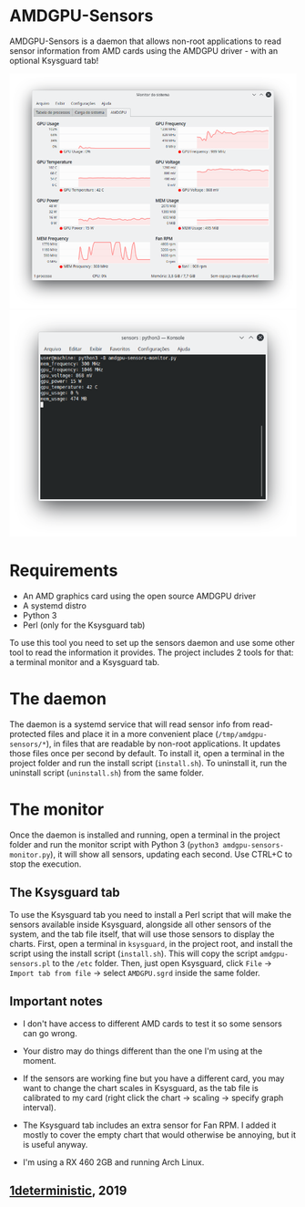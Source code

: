 # AMDGPU-Sensors

AMDGPU-Sensors is a daemon that allows non-root applications to read sensor information from AMD cards using the AMDGPU driver - with an optional Ksysguard tab!

![Image](screenshots/2.png)
![Image](screenshots/1.png)

# Requirements
* An AMD graphics card using the open source AMDGPU driver
* A systemd distro
* Python 3
* Perl (only for the Ksysguard tab)

To use this tool you need to set up the sensors daemon and use some other tool to read the information it provides. The project includes 2 tools for that: a terminal monitor and a Ksysguard tab.

# The daemon
The daemon is a systemd service that will read sensor info from read-protected files and place it in a more convenient place (`/tmp/amdgpu-sensors/*`), in files that are readable by non-root applications. It updates those files once per second by default. To install it, open a terminal in the project folder and run the install script (`install.sh`). To uninstall it, run the uninstall script (`uninstall.sh`) from the same folder.

# The monitor
Once the daemon is installed and running, open a terminal in the project folder and run the monitor script with Python 3 (`python3 amdgpu-sensors-monitor.py`), it will show all sensors, updating each second. Use CTRL+C to stop the execution.

## The Ksysguard tab
To use the Ksysguard tab you need to install a Perl script that will make the sensors available inside Ksysguard, alongside all other sensors of the system, and the tab file itself, that will use those sensors to display the charts. First, open a terminal in `ksysguard`, in the project root, and install the script using the install script (`install.sh`). This will copy the script `amdgpu-sensors.pl` to the `/etc` folder. Then, just open Ksysguard, click `File` -> `Import tab from file` -> select `AMDGPU.sgrd` inside the same folder.

## Important notes
* I don't have access to different AMD cards to test it so some sensors can go wrong.
* Your distro may do things different than the one I'm using at the moment.
* If the sensors are working fine but you have a different card, you may want to change the chart scales in Ksysguard, as the tab file is calibrated to my card (right click the chart -> scaling -> specify graph interval).
* The Ksysguard tab includes an extra sensor for Fan RPM. I added it mostly to cover the empty chart that would otherwise be annoying, but it is useful anyway.

* I'm using a RX 460 2GB and running Arch Linux.

## [1deterministic](https://github.com/1deterministic), 2019